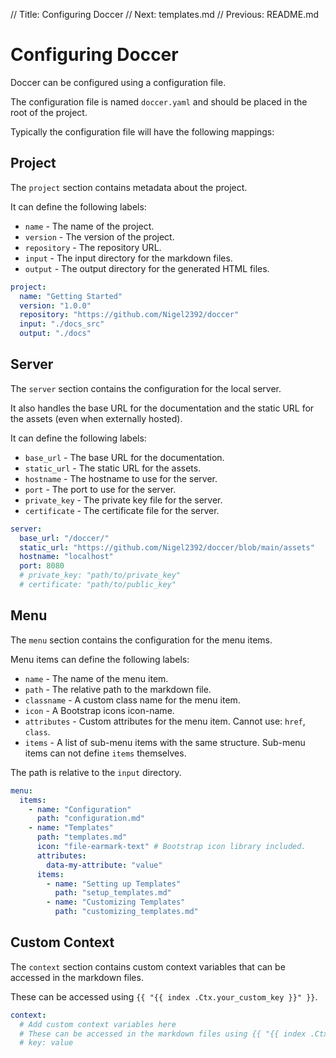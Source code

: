 // Title: Configuring Doccer
// Next: templates.md
// Previous: README.md

# Configuring Doccer

Doccer can be configured using a configuration file.

The configuration file is named `doccer.yaml` and should be placed in the root of the project.


Typically the configuration file will have the following mappings:

## Project

The `project` section contains metadata about the project.

It can define the following labels:

- `name` - The name of the project.
- `version` - The version of the project.
- `repository` - The repository URL.
- `input` - The input directory for the markdown files.
- `output` - The output directory for the generated HTML files.

```yaml
project:
  name: "Getting Started"
  version: "1.0.0"
  repository: "https://github.com/Nigel2392/doccer"
  input: "./docs_src"
  output: "./docs"
```

## Server

The `server` section contains the configuration for the local server.

It also handles the base URL for the documentation and the static URL for the assets (even when externally hosted).

It can define the following labels:

- `base_url` - The base URL for the documentation.
- `static_url` - The static URL for the assets.
- `hostname` - The hostname to use for the server.
- `port` - The port to use for the server.
- `private_key` - The private key file for the server.
- `certificate` - The certificate file for the server.

```yaml
server:
  base_url: "/doccer/"
  static_url: "https://github.com/Nigel2392/doccer/blob/main/assets"
  hostname: "localhost"
  port: 8080
  # private_key: "path/to/private_key"
  # certificate: "path/to/public_key"
```

## Menu

The `menu` section contains the configuration for the menu items.

Menu items can define the following labels:

 - `name` - The name of the menu item.
 - `path` - The relative path to the markdown file.
 - `classname` - A custom class name for the menu item.
 - `icon` - A Bootstrap icons icon-name.
 - `attributes` - Custom attributes for the menu item. Cannot use: `href`, `class`.
 - `items` - A list of sub-menu items with the same structure.
   Sub-menu items can not define `items` themselves.

The path is relative to the `input` directory.

```yaml
menu:
  items:
    - name: "Configuration"
      path: "configuration.md"
    - name: "Templates"
      path: "templates.md"
      icon: "file-earmark-text" # Bootstrap icon library included.
      attributes:
        data-my-attribute: "value"
      items:
        - name: "Setting up Templates"
          path: "setup_templates.md"
        - name: "Customizing Templates"
          path: "customizing_templates.md"
```

## Custom Context

The `context` section contains custom context variables that can be accessed in the markdown files.

These can be accessed using `{{ "{{ index .Ctx.your_custom_key }}" }}`.

```yaml
context:
  # Add custom context variables here
  # These can be accessed in the markdown files using {{ "{{ index .Ctx.key }}" }}
  # key: value
```

